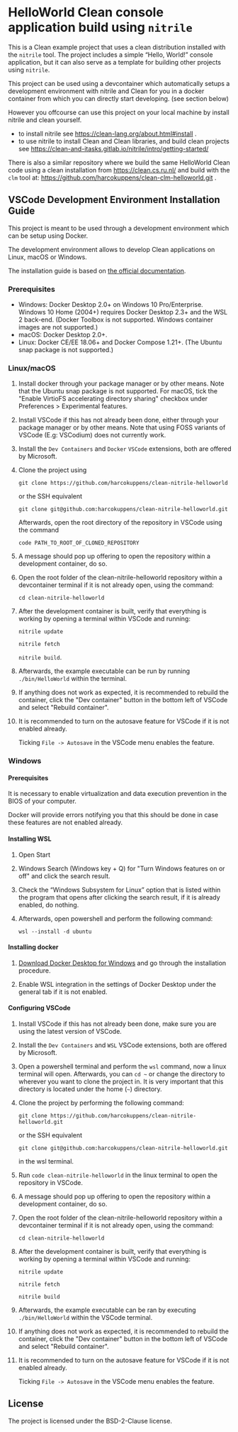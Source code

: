 
# HelloWorld Clean console application build using `nitrile`  

This is a Clean example project that uses a clean distribution installed with the `nitrile` tool.
The project includes a simple “Hello, World!” console application, but it can also serve as a template for building other projects using `nitrile`.

This project can be used using a devcontainer which automatically setups a development environment with nitrile and Clean for you in a docker container from which you can directly start developing. (see section below)

However you offcourse can use this project on your local machine by install nitrile and clean yourself.
* to install nitrile see https://clean-lang.org/about.html#install .
* to use nitrile to install Clean and Clean libraries, and build clean projects see https://clean-and-itasks.gitlab.io/nitrile/intro/getting-started/

There is also a similar repository where we build the same HelloWorld Clean code using a clean installation from https://clean.cs.ru.nl/ and build with the `clm` tool at: https://github.com/harcokuppens/clean-clm-helloworld.git .


## VSCode Development Environment Installation Guide

This project is meant to be used through a development environment which can be setup using Docker.

The development environment allows to develop Clean applications on Linux, macOS or Windows.

The installation guide is based on [the official documentation](https://code.visualstudio.com/docs/remote/containers).

### Prerequisites

- Windows: Docker Desktop 2.0+ on Windows 10 Pro/Enterprise. Windows 10 Home (2004+) requires Docker Desktop 2.3+ and the WSL 2 back-end. (Docker Toolbox is not supported. Windows container images are not supported.)
- macOS: Docker Desktop 2.0+.
- Linux: Docker CE/EE 18.06+ and Docker Compose 1.21+. (The Ubuntu snap package is not supported.)

### Linux/macOS

1. Install docker through your package manager or by other means.
   Note that the Ubuntu snap package is not supported. For macOS, tick the "Enable VirtioFS accelerating directory sharing" checkbox under Preferences > Experimental features.

2. Install VSCode if this has not already been done, either through your package manager or by other means.
   Note that using FOSS variants of VSCode (E.g: VSCodium) does not currently work.

3. Install the `Dev Containers` and `Docker` `VSCode` extensions, both are offered by Microsoft.

4. Clone the project using

   `git clone https://github.com/harcokuppens/clean-nitrile-helloworld`

   or the SSH equivalent

   `git clone git@github.com:harcokuppens/clean-nitrile-helloworld.git`

   Afterwards, open the root directory of the repository in VSCode using the command

   `code PATH_TO_ROOT_OF_CLONED_REPOSITORY`

5. A message should pop up offering to open the repository within a development container, do so.

6. Open the root folder of the clean-nitrile-helloworld repository within a devcontainer terminal if it is not already open, using the command:

   `cd clean-nitrile-helloworld`

7. After the development container is built,
   verify that everything is working by opening a terminal within VSCode and running:

	`nitrile update`

	`nitrile fetch`

   `nitrile build`.

8. Afterwards, the example executable can be run by running `./bin/HelloWorld` within the terminal.

9. If anything does not work as expected, it is recommended to rebuild the container, click the "Dev container" button in the bottom left of VSCode and select "Rebuild container".

10. It is recommended to turn on the autosave feature for VSCode if it is not enabled already.

    Ticking `File -> Autosave` in the VSCode menu enables the feature.

### Windows

#### Prerequisites
It is necessary to enable virtualization and data execution prevention in the BIOS of your computer.

Docker will provide errors notifying you that this should be done in case these features are not enabled already.

#### Installing WSL

1. Open Start
2. Windows Search (Windows key + Q) for "Turn Windows features on or off" and click the search result.
3. Check the “Windows Subsystem for Linux” option that is listed within the program
   that opens after clicking the search result, if it is already enabled, do nothing.
4. Afterwards, open powershell and perform the following command:

   `wsl --install -d ubuntu`

#### Installing docker

1. [Download Docker Desktop for Windows](https://www.docker.com/products/docker-desktop) and go through the installation procedure.

2. Enable WSL integration in the settings of Docker Desktop under the general tab if it is not enabled.

#### Configuring VSCode

1. Install VSCode if this has not already been done, make sure you are using the latest version of VSCode.

2. Install the `Dev Containers` and `WSL` VSCode extensions, both are offered by Microsoft.

3. Open a powershell terminal and perform the `wsl` command, now a linux terminal will open. Afterwards, you can `cd ~` or change the directory to wherever you want to clone the project in. It is very important that this directory is located
under the home (`~`) directory.

4. Clone the project by performing the following command:

   `git clone https://github.com/harcokuppens/clean-nitrile-helloworld.git`

   or the SSH equivalent

   `git clone git@github.com:harcokuppens/clean-nitrile-helloworld.git`

   in the wsl terminal.

5. Run `code clean-nitrile-helloworld` in the linux terminal to open the repository in VSCode.

6. A message should pop up offering to open the repository within a development container, do so.

7. Open the root folder of the clean-nitrile-helloworld repository within a devcontainer terminal if it is not already open, using the command:

   `cd clean-nitrile-helloworld`

8. After the development container is built,
   verify that everything is working by opening a terminal within VSCode and running:

   `nitrile update`

   `nitrile fetch`

   `nitrile build`

9. Afterwards, the example executable can be ran by executing `./bin/HelloWorld` within the VSCode terminal.

10. If anything does not work as expected, it is recommended to rebuild the container, click the "Dev container" button in the bottom left of VSCode and select "Rebuild container".

11. It is recommended to turn on the autosave feature for VSCode if it is not enabled already.

    Ticking `File -> Autosave` in the VSCode menu enables the feature.

## License
The project is licensed under the BSD-2-Clause license.
